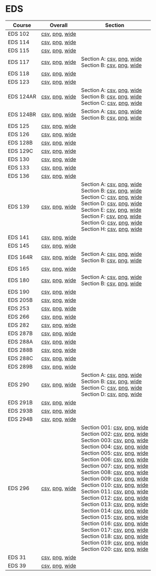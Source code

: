 # EDS

| Course | Overall | Section |
| ------ | ------- | ------- |
| EDS 102 | [csv](https://github.com/UCSD-Historical-Enrollment-Data/2025Spring/blob/main/overall/EDS%20102.csv), [png](https://raw.githubusercontent.com/UCSD-Historical-Enrollment-Data/2025Spring/main/plot_overall/EDS%20102.png), [wide](https://raw.githubusercontent.com/UCSD-Historical-Enrollment-Data/2025Spring/main/plot_overall_wide/EDS%20102.png) |  |
| EDS 114 | [csv](https://github.com/UCSD-Historical-Enrollment-Data/2025Spring/blob/main/overall/EDS%20114.csv), [png](https://raw.githubusercontent.com/UCSD-Historical-Enrollment-Data/2025Spring/main/plot_overall/EDS%20114.png), [wide](https://raw.githubusercontent.com/UCSD-Historical-Enrollment-Data/2025Spring/main/plot_overall_wide/EDS%20114.png) |  |
| EDS 115 | [csv](https://github.com/UCSD-Historical-Enrollment-Data/2025Spring/blob/main/overall/EDS%20115.csv), [png](https://raw.githubusercontent.com/UCSD-Historical-Enrollment-Data/2025Spring/main/plot_overall/EDS%20115.png), [wide](https://raw.githubusercontent.com/UCSD-Historical-Enrollment-Data/2025Spring/main/plot_overall_wide/EDS%20115.png) |  |
| EDS 117 | [csv](https://github.com/UCSD-Historical-Enrollment-Data/2025Spring/blob/main/overall/EDS%20117.csv), [png](https://raw.githubusercontent.com/UCSD-Historical-Enrollment-Data/2025Spring/main/plot_overall/EDS%20117.png), [wide](https://raw.githubusercontent.com/UCSD-Historical-Enrollment-Data/2025Spring/main/plot_overall_wide/EDS%20117.png) | Section A: [csv](https://github.com/UCSD-Historical-Enrollment-Data/2025Spring/blob/main/section/EDS%20117_A.csv), [png](https://raw.githubusercontent.com/UCSD-Historical-Enrollment-Data/2025Spring/main/plot_section/EDS%20117_A.png), [wide](https://raw.githubusercontent.com/UCSD-Historical-Enrollment-Data/2025Spring/main/plot_section_wide/EDS%20117_A.png)<br>Section B: [csv](https://github.com/UCSD-Historical-Enrollment-Data/2025Spring/blob/main/section/EDS%20117_B.csv), [png](https://raw.githubusercontent.com/UCSD-Historical-Enrollment-Data/2025Spring/main/plot_section/EDS%20117_B.png), [wide](https://raw.githubusercontent.com/UCSD-Historical-Enrollment-Data/2025Spring/main/plot_section_wide/EDS%20117_B.png) |
| EDS 118 | [csv](https://github.com/UCSD-Historical-Enrollment-Data/2025Spring/blob/main/overall/EDS%20118.csv), [png](https://raw.githubusercontent.com/UCSD-Historical-Enrollment-Data/2025Spring/main/plot_overall/EDS%20118.png), [wide](https://raw.githubusercontent.com/UCSD-Historical-Enrollment-Data/2025Spring/main/plot_overall_wide/EDS%20118.png) |  |
| EDS 123 | [csv](https://github.com/UCSD-Historical-Enrollment-Data/2025Spring/blob/main/overall/EDS%20123.csv), [png](https://raw.githubusercontent.com/UCSD-Historical-Enrollment-Data/2025Spring/main/plot_overall/EDS%20123.png), [wide](https://raw.githubusercontent.com/UCSD-Historical-Enrollment-Data/2025Spring/main/plot_overall_wide/EDS%20123.png) |  |
| EDS 124AR | [csv](https://github.com/UCSD-Historical-Enrollment-Data/2025Spring/blob/main/overall/EDS%20124AR.csv), [png](https://raw.githubusercontent.com/UCSD-Historical-Enrollment-Data/2025Spring/main/plot_overall/EDS%20124AR.png), [wide](https://raw.githubusercontent.com/UCSD-Historical-Enrollment-Data/2025Spring/main/plot_overall_wide/EDS%20124AR.png) | Section A: [csv](https://github.com/UCSD-Historical-Enrollment-Data/2025Spring/blob/main/section/EDS%20124AR_A.csv), [png](https://raw.githubusercontent.com/UCSD-Historical-Enrollment-Data/2025Spring/main/plot_section/EDS%20124AR_A.png), [wide](https://raw.githubusercontent.com/UCSD-Historical-Enrollment-Data/2025Spring/main/plot_section_wide/EDS%20124AR_A.png)<br>Section B: [csv](https://github.com/UCSD-Historical-Enrollment-Data/2025Spring/blob/main/section/EDS%20124AR_B.csv), [png](https://raw.githubusercontent.com/UCSD-Historical-Enrollment-Data/2025Spring/main/plot_section/EDS%20124AR_B.png), [wide](https://raw.githubusercontent.com/UCSD-Historical-Enrollment-Data/2025Spring/main/plot_section_wide/EDS%20124AR_B.png)<br>Section C: [csv](https://github.com/UCSD-Historical-Enrollment-Data/2025Spring/blob/main/section/EDS%20124AR_C.csv), [png](https://raw.githubusercontent.com/UCSD-Historical-Enrollment-Data/2025Spring/main/plot_section/EDS%20124AR_C.png), [wide](https://raw.githubusercontent.com/UCSD-Historical-Enrollment-Data/2025Spring/main/plot_section_wide/EDS%20124AR_C.png) |
| EDS 124BR | [csv](https://github.com/UCSD-Historical-Enrollment-Data/2025Spring/blob/main/overall/EDS%20124BR.csv), [png](https://raw.githubusercontent.com/UCSD-Historical-Enrollment-Data/2025Spring/main/plot_overall/EDS%20124BR.png), [wide](https://raw.githubusercontent.com/UCSD-Historical-Enrollment-Data/2025Spring/main/plot_overall_wide/EDS%20124BR.png) | Section A: [csv](https://github.com/UCSD-Historical-Enrollment-Data/2025Spring/blob/main/section/EDS%20124BR_A.csv), [png](https://raw.githubusercontent.com/UCSD-Historical-Enrollment-Data/2025Spring/main/plot_section/EDS%20124BR_A.png), [wide](https://raw.githubusercontent.com/UCSD-Historical-Enrollment-Data/2025Spring/main/plot_section_wide/EDS%20124BR_A.png)<br>Section B: [csv](https://github.com/UCSD-Historical-Enrollment-Data/2025Spring/blob/main/section/EDS%20124BR_B.csv), [png](https://raw.githubusercontent.com/UCSD-Historical-Enrollment-Data/2025Spring/main/plot_section/EDS%20124BR_B.png), [wide](https://raw.githubusercontent.com/UCSD-Historical-Enrollment-Data/2025Spring/main/plot_section_wide/EDS%20124BR_B.png) |
| EDS 125 | [csv](https://github.com/UCSD-Historical-Enrollment-Data/2025Spring/blob/main/overall/EDS%20125.csv), [png](https://raw.githubusercontent.com/UCSD-Historical-Enrollment-Data/2025Spring/main/plot_overall/EDS%20125.png), [wide](https://raw.githubusercontent.com/UCSD-Historical-Enrollment-Data/2025Spring/main/plot_overall_wide/EDS%20125.png) |  |
| EDS 126 | [csv](https://github.com/UCSD-Historical-Enrollment-Data/2025Spring/blob/main/overall/EDS%20126.csv), [png](https://raw.githubusercontent.com/UCSD-Historical-Enrollment-Data/2025Spring/main/plot_overall/EDS%20126.png), [wide](https://raw.githubusercontent.com/UCSD-Historical-Enrollment-Data/2025Spring/main/plot_overall_wide/EDS%20126.png) |  |
| EDS 128B | [csv](https://github.com/UCSD-Historical-Enrollment-Data/2025Spring/blob/main/overall/EDS%20128B.csv), [png](https://raw.githubusercontent.com/UCSD-Historical-Enrollment-Data/2025Spring/main/plot_overall/EDS%20128B.png), [wide](https://raw.githubusercontent.com/UCSD-Historical-Enrollment-Data/2025Spring/main/plot_overall_wide/EDS%20128B.png) |  |
| EDS 129C | [csv](https://github.com/UCSD-Historical-Enrollment-Data/2025Spring/blob/main/overall/EDS%20129C.csv), [png](https://raw.githubusercontent.com/UCSD-Historical-Enrollment-Data/2025Spring/main/plot_overall/EDS%20129C.png), [wide](https://raw.githubusercontent.com/UCSD-Historical-Enrollment-Data/2025Spring/main/plot_overall_wide/EDS%20129C.png) |  |
| EDS 130 | [csv](https://github.com/UCSD-Historical-Enrollment-Data/2025Spring/blob/main/overall/EDS%20130.csv), [png](https://raw.githubusercontent.com/UCSD-Historical-Enrollment-Data/2025Spring/main/plot_overall/EDS%20130.png), [wide](https://raw.githubusercontent.com/UCSD-Historical-Enrollment-Data/2025Spring/main/plot_overall_wide/EDS%20130.png) |  |
| EDS 133 | [csv](https://github.com/UCSD-Historical-Enrollment-Data/2025Spring/blob/main/overall/EDS%20133.csv), [png](https://raw.githubusercontent.com/UCSD-Historical-Enrollment-Data/2025Spring/main/plot_overall/EDS%20133.png), [wide](https://raw.githubusercontent.com/UCSD-Historical-Enrollment-Data/2025Spring/main/plot_overall_wide/EDS%20133.png) |  |
| EDS 136 | [csv](https://github.com/UCSD-Historical-Enrollment-Data/2025Spring/blob/main/overall/EDS%20136.csv), [png](https://raw.githubusercontent.com/UCSD-Historical-Enrollment-Data/2025Spring/main/plot_overall/EDS%20136.png), [wide](https://raw.githubusercontent.com/UCSD-Historical-Enrollment-Data/2025Spring/main/plot_overall_wide/EDS%20136.png) |  |
| EDS 139 | [csv](https://github.com/UCSD-Historical-Enrollment-Data/2025Spring/blob/main/overall/EDS%20139.csv), [png](https://raw.githubusercontent.com/UCSD-Historical-Enrollment-Data/2025Spring/main/plot_overall/EDS%20139.png), [wide](https://raw.githubusercontent.com/UCSD-Historical-Enrollment-Data/2025Spring/main/plot_overall_wide/EDS%20139.png) | Section A: [csv](https://github.com/UCSD-Historical-Enrollment-Data/2025Spring/blob/main/section/EDS%20139_A.csv), [png](https://raw.githubusercontent.com/UCSD-Historical-Enrollment-Data/2025Spring/main/plot_section/EDS%20139_A.png), [wide](https://raw.githubusercontent.com/UCSD-Historical-Enrollment-Data/2025Spring/main/plot_section_wide/EDS%20139_A.png)<br>Section B: [csv](https://github.com/UCSD-Historical-Enrollment-Data/2025Spring/blob/main/section/EDS%20139_B.csv), [png](https://raw.githubusercontent.com/UCSD-Historical-Enrollment-Data/2025Spring/main/plot_section/EDS%20139_B.png), [wide](https://raw.githubusercontent.com/UCSD-Historical-Enrollment-Data/2025Spring/main/plot_section_wide/EDS%20139_B.png)<br>Section C: [csv](https://github.com/UCSD-Historical-Enrollment-Data/2025Spring/blob/main/section/EDS%20139_C.csv), [png](https://raw.githubusercontent.com/UCSD-Historical-Enrollment-Data/2025Spring/main/plot_section/EDS%20139_C.png), [wide](https://raw.githubusercontent.com/UCSD-Historical-Enrollment-Data/2025Spring/main/plot_section_wide/EDS%20139_C.png)<br>Section D: [csv](https://github.com/UCSD-Historical-Enrollment-Data/2025Spring/blob/main/section/EDS%20139_D.csv), [png](https://raw.githubusercontent.com/UCSD-Historical-Enrollment-Data/2025Spring/main/plot_section/EDS%20139_D.png), [wide](https://raw.githubusercontent.com/UCSD-Historical-Enrollment-Data/2025Spring/main/plot_section_wide/EDS%20139_D.png)<br>Section E: [csv](https://github.com/UCSD-Historical-Enrollment-Data/2025Spring/blob/main/section/EDS%20139_E.csv), [png](https://raw.githubusercontent.com/UCSD-Historical-Enrollment-Data/2025Spring/main/plot_section/EDS%20139_E.png), [wide](https://raw.githubusercontent.com/UCSD-Historical-Enrollment-Data/2025Spring/main/plot_section_wide/EDS%20139_E.png)<br>Section F: [csv](https://github.com/UCSD-Historical-Enrollment-Data/2025Spring/blob/main/section/EDS%20139_F.csv), [png](https://raw.githubusercontent.com/UCSD-Historical-Enrollment-Data/2025Spring/main/plot_section/EDS%20139_F.png), [wide](https://raw.githubusercontent.com/UCSD-Historical-Enrollment-Data/2025Spring/main/plot_section_wide/EDS%20139_F.png)<br>Section G: [csv](https://github.com/UCSD-Historical-Enrollment-Data/2025Spring/blob/main/section/EDS%20139_G.csv), [png](https://raw.githubusercontent.com/UCSD-Historical-Enrollment-Data/2025Spring/main/plot_section/EDS%20139_G.png), [wide](https://raw.githubusercontent.com/UCSD-Historical-Enrollment-Data/2025Spring/main/plot_section_wide/EDS%20139_G.png)<br>Section H: [csv](https://github.com/UCSD-Historical-Enrollment-Data/2025Spring/blob/main/section/EDS%20139_H.csv), [png](https://raw.githubusercontent.com/UCSD-Historical-Enrollment-Data/2025Spring/main/plot_section/EDS%20139_H.png), [wide](https://raw.githubusercontent.com/UCSD-Historical-Enrollment-Data/2025Spring/main/plot_section_wide/EDS%20139_H.png) |
| EDS 141 | [csv](https://github.com/UCSD-Historical-Enrollment-Data/2025Spring/blob/main/overall/EDS%20141.csv), [png](https://raw.githubusercontent.com/UCSD-Historical-Enrollment-Data/2025Spring/main/plot_overall/EDS%20141.png), [wide](https://raw.githubusercontent.com/UCSD-Historical-Enrollment-Data/2025Spring/main/plot_overall_wide/EDS%20141.png) |  |
| EDS 145 | [csv](https://github.com/UCSD-Historical-Enrollment-Data/2025Spring/blob/main/overall/EDS%20145.csv), [png](https://raw.githubusercontent.com/UCSD-Historical-Enrollment-Data/2025Spring/main/plot_overall/EDS%20145.png), [wide](https://raw.githubusercontent.com/UCSD-Historical-Enrollment-Data/2025Spring/main/plot_overall_wide/EDS%20145.png) |  |
| EDS 164R | [csv](https://github.com/UCSD-Historical-Enrollment-Data/2025Spring/blob/main/overall/EDS%20164R.csv), [png](https://raw.githubusercontent.com/UCSD-Historical-Enrollment-Data/2025Spring/main/plot_overall/EDS%20164R.png), [wide](https://raw.githubusercontent.com/UCSD-Historical-Enrollment-Data/2025Spring/main/plot_overall_wide/EDS%20164R.png) | Section A: [csv](https://github.com/UCSD-Historical-Enrollment-Data/2025Spring/blob/main/section/EDS%20164R_A.csv), [png](https://raw.githubusercontent.com/UCSD-Historical-Enrollment-Data/2025Spring/main/plot_section/EDS%20164R_A.png), [wide](https://raw.githubusercontent.com/UCSD-Historical-Enrollment-Data/2025Spring/main/plot_section_wide/EDS%20164R_A.png)<br>Section B: [csv](https://github.com/UCSD-Historical-Enrollment-Data/2025Spring/blob/main/section/EDS%20164R_B.csv), [png](https://raw.githubusercontent.com/UCSD-Historical-Enrollment-Data/2025Spring/main/plot_section/EDS%20164R_B.png), [wide](https://raw.githubusercontent.com/UCSD-Historical-Enrollment-Data/2025Spring/main/plot_section_wide/EDS%20164R_B.png) |
| EDS 165 | [csv](https://github.com/UCSD-Historical-Enrollment-Data/2025Spring/blob/main/overall/EDS%20165.csv), [png](https://raw.githubusercontent.com/UCSD-Historical-Enrollment-Data/2025Spring/main/plot_overall/EDS%20165.png), [wide](https://raw.githubusercontent.com/UCSD-Historical-Enrollment-Data/2025Spring/main/plot_overall_wide/EDS%20165.png) |  |
| EDS 180 | [csv](https://github.com/UCSD-Historical-Enrollment-Data/2025Spring/blob/main/overall/EDS%20180.csv), [png](https://raw.githubusercontent.com/UCSD-Historical-Enrollment-Data/2025Spring/main/plot_overall/EDS%20180.png), [wide](https://raw.githubusercontent.com/UCSD-Historical-Enrollment-Data/2025Spring/main/plot_overall_wide/EDS%20180.png) | Section A: [csv](https://github.com/UCSD-Historical-Enrollment-Data/2025Spring/blob/main/section/EDS%20180_A.csv), [png](https://raw.githubusercontent.com/UCSD-Historical-Enrollment-Data/2025Spring/main/plot_section/EDS%20180_A.png), [wide](https://raw.githubusercontent.com/UCSD-Historical-Enrollment-Data/2025Spring/main/plot_section_wide/EDS%20180_A.png)<br>Section B: [csv](https://github.com/UCSD-Historical-Enrollment-Data/2025Spring/blob/main/section/EDS%20180_B.csv), [png](https://raw.githubusercontent.com/UCSD-Historical-Enrollment-Data/2025Spring/main/plot_section/EDS%20180_B.png), [wide](https://raw.githubusercontent.com/UCSD-Historical-Enrollment-Data/2025Spring/main/plot_section_wide/EDS%20180_B.png) |
| EDS 190 | [csv](https://github.com/UCSD-Historical-Enrollment-Data/2025Spring/blob/main/overall/EDS%20190.csv), [png](https://raw.githubusercontent.com/UCSD-Historical-Enrollment-Data/2025Spring/main/plot_overall/EDS%20190.png), [wide](https://raw.githubusercontent.com/UCSD-Historical-Enrollment-Data/2025Spring/main/plot_overall_wide/EDS%20190.png) |  |
| EDS 205B | [csv](https://github.com/UCSD-Historical-Enrollment-Data/2025Spring/blob/main/overall/EDS%20205B.csv), [png](https://raw.githubusercontent.com/UCSD-Historical-Enrollment-Data/2025Spring/main/plot_overall/EDS%20205B.png), [wide](https://raw.githubusercontent.com/UCSD-Historical-Enrollment-Data/2025Spring/main/plot_overall_wide/EDS%20205B.png) |  |
| EDS 253 | [csv](https://github.com/UCSD-Historical-Enrollment-Data/2025Spring/blob/main/overall/EDS%20253.csv), [png](https://raw.githubusercontent.com/UCSD-Historical-Enrollment-Data/2025Spring/main/plot_overall/EDS%20253.png), [wide](https://raw.githubusercontent.com/UCSD-Historical-Enrollment-Data/2025Spring/main/plot_overall_wide/EDS%20253.png) |  |
| EDS 266 | [csv](https://github.com/UCSD-Historical-Enrollment-Data/2025Spring/blob/main/overall/EDS%20266.csv), [png](https://raw.githubusercontent.com/UCSD-Historical-Enrollment-Data/2025Spring/main/plot_overall/EDS%20266.png), [wide](https://raw.githubusercontent.com/UCSD-Historical-Enrollment-Data/2025Spring/main/plot_overall_wide/EDS%20266.png) |  |
| EDS 282 | [csv](https://github.com/UCSD-Historical-Enrollment-Data/2025Spring/blob/main/overall/EDS%20282.csv), [png](https://raw.githubusercontent.com/UCSD-Historical-Enrollment-Data/2025Spring/main/plot_overall/EDS%20282.png), [wide](https://raw.githubusercontent.com/UCSD-Historical-Enrollment-Data/2025Spring/main/plot_overall_wide/EDS%20282.png) |  |
| EDS 287B | [csv](https://github.com/UCSD-Historical-Enrollment-Data/2025Spring/blob/main/overall/EDS%20287B.csv), [png](https://raw.githubusercontent.com/UCSD-Historical-Enrollment-Data/2025Spring/main/plot_overall/EDS%20287B.png), [wide](https://raw.githubusercontent.com/UCSD-Historical-Enrollment-Data/2025Spring/main/plot_overall_wide/EDS%20287B.png) |  |
| EDS 288A | [csv](https://github.com/UCSD-Historical-Enrollment-Data/2025Spring/blob/main/overall/EDS%20288A.csv), [png](https://raw.githubusercontent.com/UCSD-Historical-Enrollment-Data/2025Spring/main/plot_overall/EDS%20288A.png), [wide](https://raw.githubusercontent.com/UCSD-Historical-Enrollment-Data/2025Spring/main/plot_overall_wide/EDS%20288A.png) |  |
| EDS 288B | [csv](https://github.com/UCSD-Historical-Enrollment-Data/2025Spring/blob/main/overall/EDS%20288B.csv), [png](https://raw.githubusercontent.com/UCSD-Historical-Enrollment-Data/2025Spring/main/plot_overall/EDS%20288B.png), [wide](https://raw.githubusercontent.com/UCSD-Historical-Enrollment-Data/2025Spring/main/plot_overall_wide/EDS%20288B.png) |  |
| EDS 288C | [csv](https://github.com/UCSD-Historical-Enrollment-Data/2025Spring/blob/main/overall/EDS%20288C.csv), [png](https://raw.githubusercontent.com/UCSD-Historical-Enrollment-Data/2025Spring/main/plot_overall/EDS%20288C.png), [wide](https://raw.githubusercontent.com/UCSD-Historical-Enrollment-Data/2025Spring/main/plot_overall_wide/EDS%20288C.png) |  |
| EDS 289B | [csv](https://github.com/UCSD-Historical-Enrollment-Data/2025Spring/blob/main/overall/EDS%20289B.csv), [png](https://raw.githubusercontent.com/UCSD-Historical-Enrollment-Data/2025Spring/main/plot_overall/EDS%20289B.png), [wide](https://raw.githubusercontent.com/UCSD-Historical-Enrollment-Data/2025Spring/main/plot_overall_wide/EDS%20289B.png) |  |
| EDS 290 | [csv](https://github.com/UCSD-Historical-Enrollment-Data/2025Spring/blob/main/overall/EDS%20290.csv), [png](https://raw.githubusercontent.com/UCSD-Historical-Enrollment-Data/2025Spring/main/plot_overall/EDS%20290.png), [wide](https://raw.githubusercontent.com/UCSD-Historical-Enrollment-Data/2025Spring/main/plot_overall_wide/EDS%20290.png) | Section A: [csv](https://github.com/UCSD-Historical-Enrollment-Data/2025Spring/blob/main/section/EDS%20290_A.csv), [png](https://raw.githubusercontent.com/UCSD-Historical-Enrollment-Data/2025Spring/main/plot_section/EDS%20290_A.png), [wide](https://raw.githubusercontent.com/UCSD-Historical-Enrollment-Data/2025Spring/main/plot_section_wide/EDS%20290_A.png)<br>Section B: [csv](https://github.com/UCSD-Historical-Enrollment-Data/2025Spring/blob/main/section/EDS%20290_B.csv), [png](https://raw.githubusercontent.com/UCSD-Historical-Enrollment-Data/2025Spring/main/plot_section/EDS%20290_B.png), [wide](https://raw.githubusercontent.com/UCSD-Historical-Enrollment-Data/2025Spring/main/plot_section_wide/EDS%20290_B.png)<br>Section C: [csv](https://github.com/UCSD-Historical-Enrollment-Data/2025Spring/blob/main/section/EDS%20290_C.csv), [png](https://raw.githubusercontent.com/UCSD-Historical-Enrollment-Data/2025Spring/main/plot_section/EDS%20290_C.png), [wide](https://raw.githubusercontent.com/UCSD-Historical-Enrollment-Data/2025Spring/main/plot_section_wide/EDS%20290_C.png)<br>Section D: [csv](https://github.com/UCSD-Historical-Enrollment-Data/2025Spring/blob/main/section/EDS%20290_D.csv), [png](https://raw.githubusercontent.com/UCSD-Historical-Enrollment-Data/2025Spring/main/plot_section/EDS%20290_D.png), [wide](https://raw.githubusercontent.com/UCSD-Historical-Enrollment-Data/2025Spring/main/plot_section_wide/EDS%20290_D.png) |
| EDS 291B | [csv](https://github.com/UCSD-Historical-Enrollment-Data/2025Spring/blob/main/overall/EDS%20291B.csv), [png](https://raw.githubusercontent.com/UCSD-Historical-Enrollment-Data/2025Spring/main/plot_overall/EDS%20291B.png), [wide](https://raw.githubusercontent.com/UCSD-Historical-Enrollment-Data/2025Spring/main/plot_overall_wide/EDS%20291B.png) |  |
| EDS 293B | [csv](https://github.com/UCSD-Historical-Enrollment-Data/2025Spring/blob/main/overall/EDS%20293B.csv), [png](https://raw.githubusercontent.com/UCSD-Historical-Enrollment-Data/2025Spring/main/plot_overall/EDS%20293B.png), [wide](https://raw.githubusercontent.com/UCSD-Historical-Enrollment-Data/2025Spring/main/plot_overall_wide/EDS%20293B.png) |  |
| EDS 294B | [csv](https://github.com/UCSD-Historical-Enrollment-Data/2025Spring/blob/main/overall/EDS%20294B.csv), [png](https://raw.githubusercontent.com/UCSD-Historical-Enrollment-Data/2025Spring/main/plot_overall/EDS%20294B.png), [wide](https://raw.githubusercontent.com/UCSD-Historical-Enrollment-Data/2025Spring/main/plot_overall_wide/EDS%20294B.png) |  |
| EDS 296 | [csv](https://github.com/UCSD-Historical-Enrollment-Data/2025Spring/blob/main/overall/EDS%20296.csv), [png](https://raw.githubusercontent.com/UCSD-Historical-Enrollment-Data/2025Spring/main/plot_overall/EDS%20296.png), [wide](https://raw.githubusercontent.com/UCSD-Historical-Enrollment-Data/2025Spring/main/plot_overall_wide/EDS%20296.png) | Section 001: [csv](https://github.com/UCSD-Historical-Enrollment-Data/2025Spring/blob/main/section/EDS%20296_001.csv), [png](https://raw.githubusercontent.com/UCSD-Historical-Enrollment-Data/2025Spring/main/plot_section/EDS%20296_001.png), [wide](https://raw.githubusercontent.com/UCSD-Historical-Enrollment-Data/2025Spring/main/plot_section_wide/EDS%20296_001.png)<br>Section 002: [csv](https://github.com/UCSD-Historical-Enrollment-Data/2025Spring/blob/main/section/EDS%20296_002.csv), [png](https://raw.githubusercontent.com/UCSD-Historical-Enrollment-Data/2025Spring/main/plot_section/EDS%20296_002.png), [wide](https://raw.githubusercontent.com/UCSD-Historical-Enrollment-Data/2025Spring/main/plot_section_wide/EDS%20296_002.png)<br>Section 003: [csv](https://github.com/UCSD-Historical-Enrollment-Data/2025Spring/blob/main/section/EDS%20296_003.csv), [png](https://raw.githubusercontent.com/UCSD-Historical-Enrollment-Data/2025Spring/main/plot_section/EDS%20296_003.png), [wide](https://raw.githubusercontent.com/UCSD-Historical-Enrollment-Data/2025Spring/main/plot_section_wide/EDS%20296_003.png)<br>Section 004: [csv](https://github.com/UCSD-Historical-Enrollment-Data/2025Spring/blob/main/section/EDS%20296_004.csv), [png](https://raw.githubusercontent.com/UCSD-Historical-Enrollment-Data/2025Spring/main/plot_section/EDS%20296_004.png), [wide](https://raw.githubusercontent.com/UCSD-Historical-Enrollment-Data/2025Spring/main/plot_section_wide/EDS%20296_004.png)<br>Section 005: [csv](https://github.com/UCSD-Historical-Enrollment-Data/2025Spring/blob/main/section/EDS%20296_005.csv), [png](https://raw.githubusercontent.com/UCSD-Historical-Enrollment-Data/2025Spring/main/plot_section/EDS%20296_005.png), [wide](https://raw.githubusercontent.com/UCSD-Historical-Enrollment-Data/2025Spring/main/plot_section_wide/EDS%20296_005.png)<br>Section 006: [csv](https://github.com/UCSD-Historical-Enrollment-Data/2025Spring/blob/main/section/EDS%20296_006.csv), [png](https://raw.githubusercontent.com/UCSD-Historical-Enrollment-Data/2025Spring/main/plot_section/EDS%20296_006.png), [wide](https://raw.githubusercontent.com/UCSD-Historical-Enrollment-Data/2025Spring/main/plot_section_wide/EDS%20296_006.png)<br>Section 007: [csv](https://github.com/UCSD-Historical-Enrollment-Data/2025Spring/blob/main/section/EDS%20296_007.csv), [png](https://raw.githubusercontent.com/UCSD-Historical-Enrollment-Data/2025Spring/main/plot_section/EDS%20296_007.png), [wide](https://raw.githubusercontent.com/UCSD-Historical-Enrollment-Data/2025Spring/main/plot_section_wide/EDS%20296_007.png)<br>Section 008: [csv](https://github.com/UCSD-Historical-Enrollment-Data/2025Spring/blob/main/section/EDS%20296_008.csv), [png](https://raw.githubusercontent.com/UCSD-Historical-Enrollment-Data/2025Spring/main/plot_section/EDS%20296_008.png), [wide](https://raw.githubusercontent.com/UCSD-Historical-Enrollment-Data/2025Spring/main/plot_section_wide/EDS%20296_008.png)<br>Section 009: [csv](https://github.com/UCSD-Historical-Enrollment-Data/2025Spring/blob/main/section/EDS%20296_009.csv), [png](https://raw.githubusercontent.com/UCSD-Historical-Enrollment-Data/2025Spring/main/plot_section/EDS%20296_009.png), [wide](https://raw.githubusercontent.com/UCSD-Historical-Enrollment-Data/2025Spring/main/plot_section_wide/EDS%20296_009.png)<br>Section 010: [csv](https://github.com/UCSD-Historical-Enrollment-Data/2025Spring/blob/main/section/EDS%20296_010.csv), [png](https://raw.githubusercontent.com/UCSD-Historical-Enrollment-Data/2025Spring/main/plot_section/EDS%20296_010.png), [wide](https://raw.githubusercontent.com/UCSD-Historical-Enrollment-Data/2025Spring/main/plot_section_wide/EDS%20296_010.png)<br>Section 011: [csv](https://github.com/UCSD-Historical-Enrollment-Data/2025Spring/blob/main/section/EDS%20296_011.csv), [png](https://raw.githubusercontent.com/UCSD-Historical-Enrollment-Data/2025Spring/main/plot_section/EDS%20296_011.png), [wide](https://raw.githubusercontent.com/UCSD-Historical-Enrollment-Data/2025Spring/main/plot_section_wide/EDS%20296_011.png)<br>Section 012: [csv](https://github.com/UCSD-Historical-Enrollment-Data/2025Spring/blob/main/section/EDS%20296_012.csv), [png](https://raw.githubusercontent.com/UCSD-Historical-Enrollment-Data/2025Spring/main/plot_section/EDS%20296_012.png), [wide](https://raw.githubusercontent.com/UCSD-Historical-Enrollment-Data/2025Spring/main/plot_section_wide/EDS%20296_012.png)<br>Section 013: [csv](https://github.com/UCSD-Historical-Enrollment-Data/2025Spring/blob/main/section/EDS%20296_013.csv), [png](https://raw.githubusercontent.com/UCSD-Historical-Enrollment-Data/2025Spring/main/plot_section/EDS%20296_013.png), [wide](https://raw.githubusercontent.com/UCSD-Historical-Enrollment-Data/2025Spring/main/plot_section_wide/EDS%20296_013.png)<br>Section 014: [csv](https://github.com/UCSD-Historical-Enrollment-Data/2025Spring/blob/main/section/EDS%20296_014.csv), [png](https://raw.githubusercontent.com/UCSD-Historical-Enrollment-Data/2025Spring/main/plot_section/EDS%20296_014.png), [wide](https://raw.githubusercontent.com/UCSD-Historical-Enrollment-Data/2025Spring/main/plot_section_wide/EDS%20296_014.png)<br>Section 015: [csv](https://github.com/UCSD-Historical-Enrollment-Data/2025Spring/blob/main/section/EDS%20296_015.csv), [png](https://raw.githubusercontent.com/UCSD-Historical-Enrollment-Data/2025Spring/main/plot_section/EDS%20296_015.png), [wide](https://raw.githubusercontent.com/UCSD-Historical-Enrollment-Data/2025Spring/main/plot_section_wide/EDS%20296_015.png)<br>Section 016: [csv](https://github.com/UCSD-Historical-Enrollment-Data/2025Spring/blob/main/section/EDS%20296_016.csv), [png](https://raw.githubusercontent.com/UCSD-Historical-Enrollment-Data/2025Spring/main/plot_section/EDS%20296_016.png), [wide](https://raw.githubusercontent.com/UCSD-Historical-Enrollment-Data/2025Spring/main/plot_section_wide/EDS%20296_016.png)<br>Section 017: [csv](https://github.com/UCSD-Historical-Enrollment-Data/2025Spring/blob/main/section/EDS%20296_017.csv), [png](https://raw.githubusercontent.com/UCSD-Historical-Enrollment-Data/2025Spring/main/plot_section/EDS%20296_017.png), [wide](https://raw.githubusercontent.com/UCSD-Historical-Enrollment-Data/2025Spring/main/plot_section_wide/EDS%20296_017.png)<br>Section 018: [csv](https://github.com/UCSD-Historical-Enrollment-Data/2025Spring/blob/main/section/EDS%20296_018.csv), [png](https://raw.githubusercontent.com/UCSD-Historical-Enrollment-Data/2025Spring/main/plot_section/EDS%20296_018.png), [wide](https://raw.githubusercontent.com/UCSD-Historical-Enrollment-Data/2025Spring/main/plot_section_wide/EDS%20296_018.png)<br>Section 019: [csv](https://github.com/UCSD-Historical-Enrollment-Data/2025Spring/blob/main/section/EDS%20296_019.csv), [png](https://raw.githubusercontent.com/UCSD-Historical-Enrollment-Data/2025Spring/main/plot_section/EDS%20296_019.png), [wide](https://raw.githubusercontent.com/UCSD-Historical-Enrollment-Data/2025Spring/main/plot_section_wide/EDS%20296_019.png)<br>Section 020: [csv](https://github.com/UCSD-Historical-Enrollment-Data/2025Spring/blob/main/section/EDS%20296_020.csv), [png](https://raw.githubusercontent.com/UCSD-Historical-Enrollment-Data/2025Spring/main/plot_section/EDS%20296_020.png), [wide](https://raw.githubusercontent.com/UCSD-Historical-Enrollment-Data/2025Spring/main/plot_section_wide/EDS%20296_020.png) |
| EDS 31 | [csv](https://github.com/UCSD-Historical-Enrollment-Data/2025Spring/blob/main/overall/EDS%2031.csv), [png](https://raw.githubusercontent.com/UCSD-Historical-Enrollment-Data/2025Spring/main/plot_overall/EDS%2031.png), [wide](https://raw.githubusercontent.com/UCSD-Historical-Enrollment-Data/2025Spring/main/plot_overall_wide/EDS%2031.png) |  |
| EDS 39 | [csv](https://github.com/UCSD-Historical-Enrollment-Data/2025Spring/blob/main/overall/EDS%2039.csv), [png](https://raw.githubusercontent.com/UCSD-Historical-Enrollment-Data/2025Spring/main/plot_overall/EDS%2039.png), [wide](https://raw.githubusercontent.com/UCSD-Historical-Enrollment-Data/2025Spring/main/plot_overall_wide/EDS%2039.png) |  |
